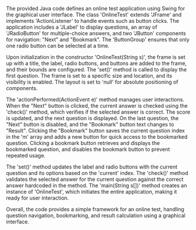 The provided Java code defines an online test application using Swing for the graphical user interface. The class 'OnlineTest' extends 'JFrame' and implements 'ActionListener' to handle events such as button clicks. The application includes a 'JLabel' to display questions, an array of 'JRadioButton' for multiple-choice answers, and two 'JButton' components for navigation: "Next" and "Bookmark". The 'ButtonGroup' ensures that only one radio button can be selected at a time.

Upon initialization in the constructor 'OnlineTest(String s)', the frame is set up with a title, the label, radio buttons, and buttons are added to the frame, and their bounds are configured. The 'set()' method is called to display the first question. The frame is set to a specific size and location, and its visibility is enabled. The layout is set to 'null' for absolute positioning of components.

The 'actionPerformed(ActionEvent e)' method manages user interactions. When the "Next" button is clicked, the current answer is checked using the 'check()' method, which verifies if the selected answer is correct. The score is updated, and the next question is displayed. On the last question, the "Next" button is disabled, and the "Bookmark" button text changes to "Result". Clicking the "Bookmark" button saves the current question index in the 'm' array and adds a new button for quick access to the bookmarked question. Clicking a bookmark button retrieves and displays the bookmarked question, and disables the bookmark button to prevent repeated usage.

The 'set()' method updates the label and radio buttons with the current question and its options based on the 'current' index. The 'check()' method validates the selected answer for the current question against the correct answer hardcoded in the method. The 'main(String s[])' method creates an instance of 'OnlineTest', which initiates the entire application, making it ready for user interaction.

Overall, the code provides a simple framework for an online test, handling question navigation, bookmarking, and result calculation using a graphical interface.
